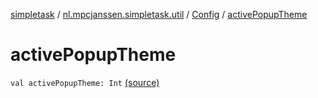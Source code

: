[simpletask](../../index.md) / [nl.mpcjanssen.simpletask.util](../index.md) / [Config](index.md) / [activePopupTheme](.)

# activePopupTheme

`val activePopupTheme: Int` [(source)](https://github.com/mpcjanssen/simpletask-android/blob/master/src/main/java/nl/mpcjanssen/simpletask/util/Config.kt#L152)